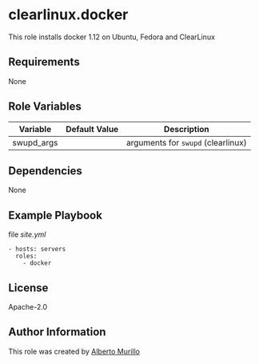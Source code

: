 # clearlinux.docker
This role installs docker 1.12 on Ubuntu, Fedora and ClearLinux

## Requirements
None

## Role Variables

Variable  | Default Value | Description
--------  | ------------- | -----------
swupd_args |  | arguments for `swupd` (clearlinux)

## Dependencies
None

## Example Playbook
file *site.yml*
```
- hosts: servers
  roles:
    - docker
```

## License
Apache-2.0

## Author Information
This role was created by [Alberto Murillo](alberto.murillo.silva@intel.com)
